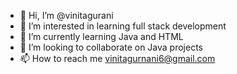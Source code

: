 - 👋 Hi, I’m @vinitagurani
- 👀 I’m interested in learning full stack development 
- 🌱 I’m currently learning Java and HTML
- 💞️ I’m looking to collaborate on Java projects 
- 📫 How to reach me vinitagurnani6@gmail.com

<!---
vinitagurnani/vinitagurnani is a ✨ special ✨ repository because its `README.md` (this file) appears on your GitHub profile.
You can click the Preview link to take a look at your changes.
--->
